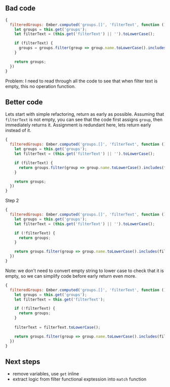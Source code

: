 ## Bad code

```js
{
  filteredGroups: Ember.computed('groups.[]', 'filterText', function () {
    let groups = this.get('groups');
    let filterText = (this.get('filterText') || '').toLowerCase();

    if (filterText) {
      groups = groups.filter(group => group.name.toLowerCase().includes(filterText));
    }

    return groups;
  })
}
```

Problem: I need to read through all the code to see that when filter text is empty, this no operation function.

## Better code

Lets start with simple refactoring, return as early as possible. Assuming that `filterText` is not empty, you can see that the code first assigns `group`, then immediately returns it. Assignment is redundant here, lets return early instead of it.

```js
{
  filteredGroups: Ember.computed('groups.[]', 'filterText', function () {
    let groups = this.get('groups');
    let filterText = (this.get('filterText') || '').toLowerCase();

    if (filterText) {
      return groups.filter(group => group.name.toLowerCase().includes(filterText));
    }

    return groups;
  })
}
```

Step 2

```js
{
  filteredGroups: Ember.computed('groups.[]', 'filterText', function () {
    let groups = this.get('groups');
    let filterText = (this.get('filterText') || '').toLowerCase();

    if (!filterText) {
      return groups;
    }

    return groups.filter(group => group.name.toLowerCase().includes(filterText));
  })
}
```

Note: we don't need to convert empty string to lower case to check that it is empty, so we can simplify code before early return even more.

```js
{
  filteredGroups: Ember.computed('groups.[]', 'filterText', function () {
    let groups = this.get('groups');
    let filterText = this.get('filterText');

    if (!filterText) {
      return groups;
    }
    
    filterText = filterText.toLowerCase();

    return groups.filter(group => group.name.toLowerCase().includes(filterText));
  })
}
```

## Next steps

* remove variables, use `get` inline
* extract logic from filter functional exptession into `match` function
